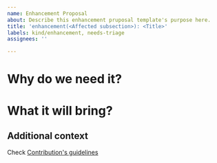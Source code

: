 ```yaml
---
name: Enhancement Proposal
about: Describe this enhancement pruposal template's purpose here.
title: 'enhancement(<Affected subsection>): <Title>'
labels: kind/enhancement, needs-triage
assignees: ''

---
```


# Why do we need it?

# What it will bring?

## Additional context

Check [Contribution's guidelines](https://kubesimplify.github.io/ksctl/docs/contributions)
